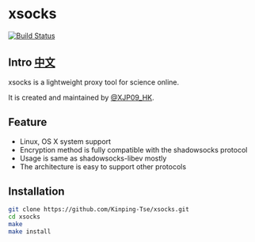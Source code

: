 # xsocks

[![Build Status](https://travis-ci.com/Kinping-Tse/xsocks.svg?branch=master)](https://travis-ci.com/Kinping-Tse/xsocks)

## Intro [中文](https://github.com/Kinping-Tse/xsocks/blob/master/README_zh.md)

xsocks is a lightweight proxy tool for science online.

It is created and maintained by [@XJP09_HK](https://github.com/Kinping-Tse).

## Feature

* Linux, OS X system support
* Encryption method is fully compatible with the shadowsocks protocol
* Usage is same as shadowsocks-libev mostly
* The architecture is easy to support other protocols

## Installation

```sh
git clone https://github.com/Kinping-Tse/xsocks.git
cd xsocks
make
make install
```
